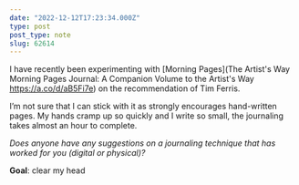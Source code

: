 ```yaml
---
date: "2022-12-12T17:23:34.000Z"
type: post 
post_type: note
slug: 62614
---
```

I have recently been experimenting with [Morning Pages](The Artist&#39;s Way Morning Pages Journal: A Companion Volume to the Artist&#39;s Way https://a.co/d/aB5Fi7e) on the recommendation of Tim Ferris. 

I’m not sure that I can stick with it as strongly encourages hand-written pages. My hands cramp up so quickly and I write so small, the journaling takes almost an hour to complete. 

_Does anyone have any suggestions on a journaling technique that has worked for you (digital or physical)?_

**Goal**: clear my head

